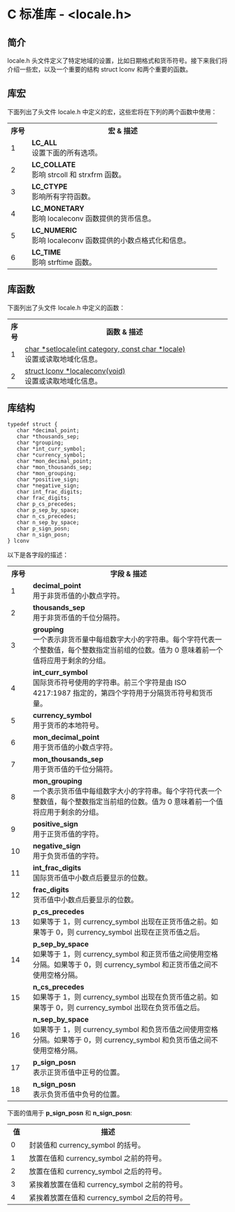# C 标准库 - <locale.h>

## 简介
locale.h 头文件定义了特定地域的设置，比如日期格式和货币符号。接下来我们将介绍一些宏，以及一个重要的结构 struct lconv 和两个重要的函数。

## 库宏
下面列出了头文件 locale.h 中定义的宏，这些宏将在下列的两个函数中使用：

</p> <table > <tr><th style="width:10%">序号</th><th>宏 &amp; 描述</th></tr> <tr><td>1 </td><td><b>LC_ALL</b><br />设置下面的所有选项。</td></tr> <tr><td>2 </td><td><b>LC_COLLATE</b><br />影响 strcoll 和 strxfrm 函数。</td></tr> <tr><td>3 </td><td><b>LC_CTYPE</b><br />影响所有字符函数。</td></tr> <tr><td>4 </td><td><b>LC_MONETARY</b><br />影响 localeconv 函数提供的货币信息。</td></tr> <tr><td>5 </td><td><b>LC_NUMERIC</b><br />影响 localeconv 函数提供的小数点格式化和信息。</td></tr> <tr><td>6 </td><td><b>LC_TIME</b><br />影响 strftime 函数。</td></tr> </table> 

## 库函数
下面列出了头文件 locale.h 中定义的函数：
</p> <table > <tr><th style="width:5%">序号</th><th>函数 &amp; 描述</th></tr> <tr><td>1</td><td><a href="c-function-setlocale.html">char *setlocale(int category, const char *locale)</a><br />设置或读取地域化信息。</td></tr> <tr><td>2</td><td><a href="c-function-localeconv.html">struct lconv *localeconv(void)</a><br />设置或读取地域化信息。</td></tr> </table> 

## 库结构

```
typedef struct {
   char *decimal_point;
   char *thousands_sep;
   char *grouping;	
   char *int_curr_symbol;
   char *currency_symbol;
   char *mon_decimal_point;
   char *mon_thousands_sep;
   char *mon_grouping;
   char *positive_sign;
   char *negative_sign;
   char int_frac_digits;
   char frac_digits;
   char p_cs_precedes;
   char p_sep_by_space;
   char n_cs_precedes;
   char n_sep_by_space;
   char p_sign_posn;
   char n_sign_posn;
} lconv
```

以下是各字段的描述：
</p> <table > <tr><th style="width:10%">序号</th><th>字段 &amp; 描述</th></tr> <tr><td>1 </td><td><b>decimal_point</b><br />用于非货币值的小数点字符。</td></tr> <tr><td>2 </td><td><b>thousands_sep</b><br />用于非货币值的千位分隔符。</td></tr> <tr><td>3 </td><td><b>grouping</b><br />一个表示非货币量中每组数字大小的字符串。每个字符代表一个整数值，每个整数指定当前组的位数。值为 0 意味着前一个值将应用于剩余的分组。</td></tr> <tr><td>4 </td><td><b>int_curr_symbol</b><br />国际货币符号使用的字符串。前三个字符是由 ISO 4217:1987 指定的，第四个字符用于分隔货币符号和货币量。</td></tr> <tr><td>5 </td><td><b>currency_symbol</b><br />用于货币的本地符号。</td></tr> <tr><td>6 </td><td><b>mon_decimal_point</b><br />用于货币值的小数点字符。</td></tr> <tr><td>7 </td><td><b>mon_thousands_sep</b><br />用于货币值的千位分隔符。</td></tr> <tr><td>8 </td><td><b>mon_grouping</b><br />一个表示货币值中每组数字大小的字符串。每个字符代表一个整数值，每个整数指定当前组的位数。值为 0 意味着前一个值将应用于剩余的分组。</td></tr> <tr><td>9 </td><td><b>positive_sign</b><br />用于正货币值的字符。</td></tr> <tr><td>10 </td><td><b>negative_sign</b><br />用于负货币值的字符。</td></tr> <tr><td>11 </td><td><b>int_frac_digits</b><br />国际货币值中小数点后要显示的位数。</td></tr> <tr><td>12 </td><td><b>frac_digits</b><br />货币值中小数点后要显示的位数。</td></tr> <tr><td>13 </td><td><b>p_cs_precedes</b><br />如果等于 1，则 currency_symbol 出现在正货币值之前。如果等于 0，则 currency_symbol 出现在正货币值之后。</td></tr> <tr><td>14 </td><td><b>p_sep_by_space</b><br />如果等于 1，则 currency_symbol 和正货币值之间使用空格分隔。如果等于 0，则 currency_symbol 和正货币值之间不使用空格分隔。</td></tr> <tr><td>15 </td><td><b>n_cs_precedes</b><br />如果等于 1，则 currency_symbol 出现在负货币值之前。如果等于 0，则 currency_symbol 出现在负货币值之后。</td></tr> <tr><td>16 </td><td><b>n_sep_by_space</b><br />如果等于 1，则 currency_symbol 和负货币值之间使用空格分隔。如果等于 0，则 currency_symbol 和负货币值之间不使用空格分隔。</td></tr> <tr><td>17 </td><td><b>p_sign_posn</b><br />表示正货币值中正号的位置。</td></tr> <tr><td>18 </td><td><b>n_sign_posn</b><br />表示负货币值中负号的位置。</td></tr> </table> <p>下面的值用于 <b>p_sign_posn</b> 和 <b>n_sign_posn</b>:</p> <table > <tr><th style="width:10%">值</th><th>描述</th></tr> <tr><td>0 </td><td>封装值和 currency_symbol 的括号。</td></tr> <tr><td>1 </td><td>放置在值和 currency_symbol 之前的符号。</td></tr> <tr><td>2 </td><td>放置在值和 currency_symbol 之后的符号。</td></tr> <tr><td>3 </td><td>紧挨着放置在值和 currency_symbol 之前的符号。</td></tr> <tr><td>4 </td><td>紧挨着放置在值和 currency_symbol 之后的符号。</td></tr> </table> 